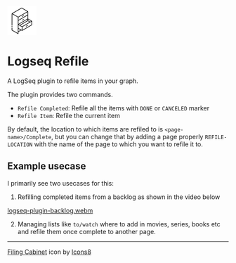 ![Plugin Icon](./icon.png)

# Logseq Refile

A LogSeq plugin to refile items in your graph.

The plugin provides two commands.

- `Refile Completed`: Refile all the items with `DONE` or `CANCELED` marker
- `Refile Item`: Refile the current item

By default, the location to which items are refiled to is `<page-name>/Complete`, but you can change that by adding a page properly `REFILE-LOCATION` with the name of the page to which you want to refile it to.

## Example usecase

I primarily see two usecases for this:

1) Refilling completed items from a backlog as shown in the video below

[logseq-plugin-backlog.webm](https://github.com/meain/logseq-plugin-backlog/assets/14259816/81d06c60-6fd7-470b-8e7d-9781cf78ac01)

2) Managing lists like `to/watch` where to add in movies, series, books etc and refile them once complete to another page.

--- 

<a target="_blank" href="https://icons8.com/icon/oYMsYqgWfi9G/filing-cabinet">Filing Cabinet</a> icon by <a target="_blank" href="https://icons8.com">Icons8</a>
